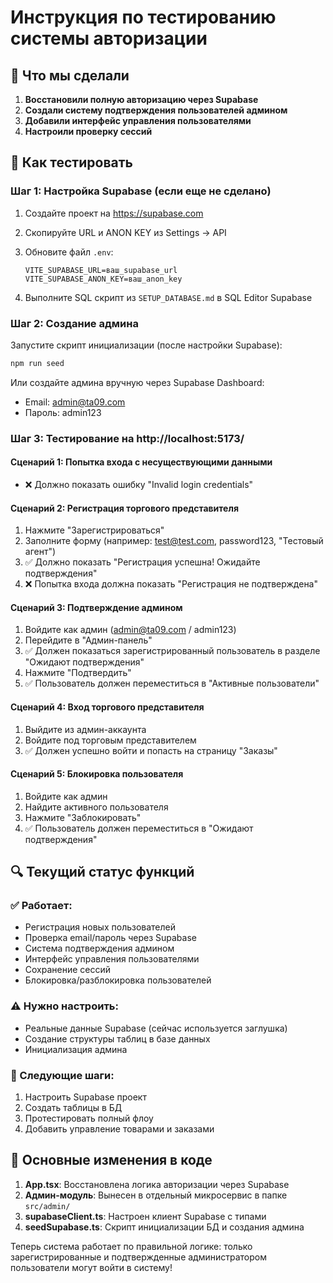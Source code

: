 # Инструкция по тестированию системы авторизации

## 🧪 Что мы сделали

1. **Восстановили полную авторизацию через Supabase**
2. **Создали систему подтверждения пользователей админом**
3. **Добавили интерфейс управления пользователями**
4. **Настроили проверку сессий**

## 🚀 Как тестировать

### Шаг 1: Настройка Supabase (если еще не сделано)

1. Создайте проект на https://supabase.com
2. Скопируйте URL и ANON KEY из Settings → API
3. Обновите файл `.env`:
   ```
   VITE_SUPABASE_URL=ваш_supabase_url
   VITE_SUPABASE_ANON_KEY=ваш_anon_key
   ```

4. Выполните SQL скрипт из `SETUP_DATABASE.md` в SQL Editor Supabase

### Шаг 2: Создание админа

Запустите скрипт инициализации (после настройки Supabase):
```bash
npm run seed
```

Или создайте админа вручную через Supabase Dashboard:
- Email: admin@ta09.com
- Пароль: admin123

### Шаг 3: Тестирование на http://localhost:5173/

#### Сценарий 1: Попытка входа с несуществующими данными
- ❌ Должно показать ошибку "Invalid login credentials"

#### Сценарий 2: Регистрация торгового представителя
1. Нажмите "Зарегистрироваться"
2. Заполните форму (например: test@test.com, password123, "Тестовый агент")
3. ✅ Должно показать "Регистрация успешна! Ожидайте подтверждения"
4. ❌ Попытка входа должна показать "Регистрация не подтверждена"

#### Сценарий 3: Подтверждение админом
1. Войдите как админ (admin@ta09.com / admin123)
2. Перейдите в "Админ-панель"
3. ✅ Должен показаться зарегистрированный пользователь в разделе "Ожидают подтверждения"
4. Нажмите "Подтвердить"
5. ✅ Пользователь должен переместиться в "Активные пользователи"

#### Сценарий 4: Вход торгового представителя
1. Выйдите из админ-аккаунта
2. Войдите под торговым представителем
3. ✅ Должен успешно войти и попасть на страницу "Заказы"

#### Сценарий 5: Блокировка пользователя
1. Войдите как админ
2. Найдите активного пользователя
3. Нажмите "Заблокировать"
4. ✅ Пользователь должен переместиться в "Ожидают подтверждения"

## 🔍 Текущий статус функций

### ✅ Работает:
- Регистрация новых пользователей
- Проверка email/пароль через Supabase
- Система подтверждения админом
- Интерфейс управления пользователями
- Сохранение сессий
- Блокировка/разблокировка пользователей

### ⚠️ Нужно настроить:
- Реальные данные Supabase (сейчас используется заглушка)
- Создание структуры таблиц в базе данных
- Инициализация админа

### 🔄 Следующие шаги:
1. Настроить Supabase проект
2. Создать таблицы в БД
3. Протестировать полный флоу
4. Добавить управление товарами и заказами

## 🎯 Основные изменения в коде

1. **App.tsx**: Восстановлена логика авторизации через Supabase
2. **Админ-модуль**: Вынесен в отдельный микросервис в папке `src/admin/`
3. **supabaseClient.ts**: Настроен клиент Supabase с типами
4. **seedSupabase.ts**: Скрипт инициализации БД и создания админа

Теперь система работает по правильной логике: только зарегистрированные и подтвержденные администратором пользователи могут войти в систему!
